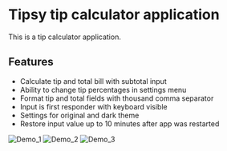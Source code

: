 # Tipsy tip calculator application

This is a tip calculator application.

## Features

* Calculate tip and total bill with subtotal input
* Ability to change tip percentages in settings menu
* Format tip and total fields with thousand comma separator
* Input is first responder with keyboard visible
* Settings for original and dark theme
* Restore input value up to 10 minutes after app was restarted

![Demo_1](http://i.imgur.com/LyC67o3.gif)
![Demo_2](http://i.imgur.com/ADFsioi.gif)
![Demo_3](http://i.imgur.com/ScUsvw8.gif)
